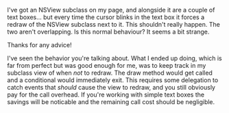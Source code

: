 I've got  an NSView subclass on my page, and alongside it are a couple of text boxes... but every time the cursor blinks in the text box it forces a redraw of the NSView subclass next to it. This shouldn't really happen. The two aren't overlapping. Is this normal behaviour? It seems a bit strange.

Thanks for any advice!

I've seen the behavior you're talking about.  What I ended up doing, which is far from perfect but was good enough for me, was to keep track in my subclass view of when *not* to redraw.  The draw method would get called and a conditional would immediately exit.  This requires some delegation to catch events that *should* cause the view to redraw, and you still obviously pay for the call overhead.  If you're working with simple text boxes the savings will be noticable and the remaining call cost should be negligible.
